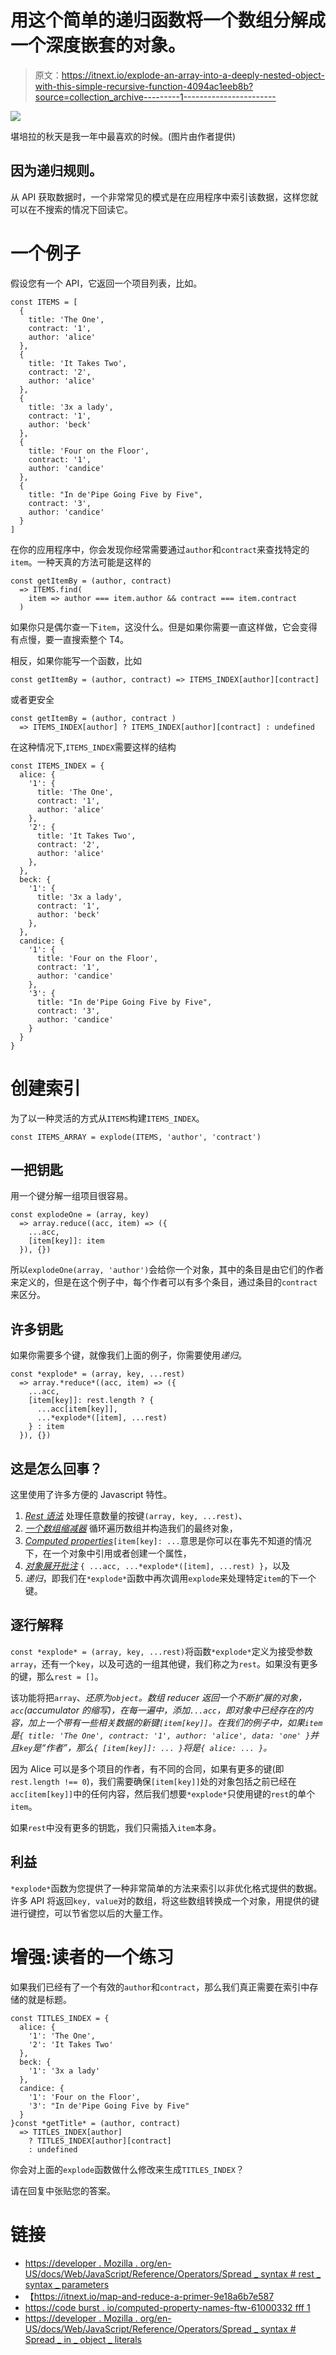 # 用这个简单的递归函数将一个数组分解成一个深度嵌套的对象。

> 原文：<https://itnext.io/explode-an-array-into-a-deeply-nested-object-with-this-simple-recursive-function-4094ac1eeb8b?source=collection_archive---------1----------------------->

![](img/30857ea7485bb4d230e34f676a5c3aa5.png)

堪培拉的秋天是我一年中最喜欢的时候。(图片由作者提供)

## 因为递归规则。

从 API 获取数据时，一个非常常见的模式是在应用程序中索引该数据，这样您就可以在不搜索的情况下回读它。

# 一个例子

假设您有一个 API，它返回一个项目列表，比如。

```
const ITEMS = [
  {
    title: 'The One',
    contract: '1',
    author: 'alice'
  },
  {
    title: 'It Takes Two',
    contract: '2',
    author: 'alice'
  },
  {
    title: '3x a lady',
    contract: '1',
    author: 'beck'
  },
  {
    title: 'Four on the Floor',
    contract: '1',
    author: 'candice'
  },
  {
    title: "In de'Pipe Going Five by Five",
    contract: '3',
    author: 'candice'
  }
]
```

在你的应用程序中，你会发现你经常需要通过`author`和`contract`来查找特定的`item`。一种天真的方法可能是这样的

```
const getItemBy = (author, contract)
  => ITEMS.find(
    item => author === item.author && contract === item.contract
  )
```

如果你只是偶尔查一下`item`，这没什么。但是如果你需要一直这样做，它会变得有点慢，要一直搜索整个 T4。

相反，如果你能写一个函数，比如

```
const getItemBy = (author, contract) => ITEMS_INDEX[author][contract]
```

或者更安全

```
const getItemBy = (author, contract )
  => ITEMS_INDEX[author] ? ITEMS_INDEX[author][contract] : undefined
```

在这种情况下,`ITEMS_INDEX`需要这样的结构

```
const ITEMS_INDEX = {
  alice: {
    '1': {
      title: 'The One',
      contract: '1',
      author: 'alice'
    },
    '2': {
      title: 'It Takes Two',
      contract: '2',
      author: 'alice'
    },
  },
  beck: {
    '1': {
      title: '3x a lady',
      contract: '1',
      author: 'beck'
    },
  },
  candice: {
    '1': {
      title: 'Four on the Floor',
      contract: '1',
      author: 'candice'
    },
    '3': {
      title: "In de'Pipe Going Five by Five",
      contract: '3',
      author: 'candice'
    }
  }
}
```

# 创建索引

为了以一种灵活的方式从`ITEMS`构建`ITEMS_INDEX`。

```
const ITEMS_ARRAY = explode(ITEMS, 'author', 'contract')
```

## 一把钥匙

用一个键分解一组项目很容易。

```
const explodeOne = (array, key)
  => array.reduce((acc, item) => ({
    ...acc,
    [item[key]]: item
  }), {})
```

所以`explodeOne(array, 'author')`会给你一个对象，其中的条目是由它们的作者来定义的，但是在这个例子中，每个作者可以有多个条目，通过条目的`contract`来区分。

## 许多钥匙

如果你需要多个键，就像我们上面的例子，你需要使用*递归*。

```
const *explode* = (array, key, ...rest)
  => array.*reduce*((acc, item) => ({
    ...acc,
    [item[key]]: rest.length ? {
      ...acc[item[key]],
      ...*explode*([item], ...rest)
    } : item
  }), {})
```

## 这是怎么回事？

这里使用了许多方便的 Javascript 特性。

1.  [*Rest 语法*](https://developer.mozilla.org/en-US/docs/Web/JavaScript/Reference/Operators/Spread_syntax#rest_syntax_parameters) 处理任意数量的按键`(array, key, ...rest)`、
2.  [*一个数组缩减器*](/map-and-reduce-a-primer-9e18a6b7e587) 循环遍历数组并构造我们的最终对象，
3.  [*Computed properties*](https://codeburst.io/computed-property-names-ftw-61000332fff1)`[item[key]: ...`意思是你可以在事先不知道的情况下，在一个对象中引用或者创建一个属性，
4.  [*对象展开批注*](https://developer.mozilla.org/en-US/docs/Web/JavaScript/Reference/Operators/Spread_syntax#spread_in_object_literals) `{ ...acc, ...*explode*([item], ...rest) }`，以及
5.  *递归*，即我们在`*explode*`函数中再次调用`explode`来处理特定`item`的下一个键。

## 逐行解释

`const *explode* = (array, key, ...rest)`将函数`*explode*`定义为接受参数`array`，还有一个`key`，以及可选的一组其他键，我们称之为`rest`。如果没有更多的键，那么`rest = []`。

该功能将把`array`、*还原为`object`。数组 *reducer* 返回一个不断扩展的对象，`acc`(accumulator 的缩写)，在每一遍中，添加`...acc`，即对象中已经存在的内容，加上一个带有一些相关数据的新键`[item[key]]`。在我们的例子中，如果`item`是`{ title: 'The One', contract: '1', author: 'alice', data: 'one' }`并且`key`是“作者”，那么`{ [item[key]]: ... }`将是`{ alice: ... }`。*

因为 Alice 可以是多个项目的作者，有不同的合同，如果有更多的键(即`rest.length !== 0`)，我们需要确保`[item[key]]`处的对象包括之前已经在`acc[item[key]]`中的任何内容，然后我们想要`*explode*`只使用键的`rest`的单个`item`。

如果`rest`中没有更多的钥匙，我们只需插入`item`本身。

## 利益

`*explode*`函数为您提供了一种非常简单的方法来索引以非优化格式提供的数据。许多 API 将返回`key, value`对的数组，将这些数组转换成一个对象，用提供的键进行键控，可以节省您以后的大量工作。

# 增强:读者的一个练习

如果我们已经有了一个有效的`author`和`contract`，那么我们真正需要在索引中存储的就是标题。

```
const TITLES_INDEX = {
  alice: {
    '1': 'The One',
    '2': 'It Takes Two'
  },
  beck: {
    '1': '3x a lady'
  },
  candice: {
    '1': 'Four on the Floor',
    '3': "In de'Pipe Going Five by Five"
  }
}const *getTitle* = (author, contract)
  => TITLES_INDEX[author]
    ? TITLES_INDEX[author][contract]
    : undefined
```

你会对上面的`explode`函数做什么修改来生成`TITLES_INDEX`？

请在回复中张贴您的答案。

# 链接

*   [https://developer . Mozilla . org/en-US/docs/Web/JavaScript/Reference/Operators/Spread _ syntax # rest _ syntax _ parameters](https://developer.mozilla.org/en-US/docs/Web/JavaScript/Reference/Operators/Spread_syntax#rest_syntax_parameters)
*   【https://itnext.io/map-and-reduce-a-primer-9e18a6b7e587 
*   [https://code burst . io/computed-property-names-ftw-61000332 fff 1](https://codeburst.io/computed-property-names-ftw-61000332fff1)
*   [https://developer . Mozilla . org/en-US/docs/Web/JavaScript/Reference/Operators/Spread _ syntax # Spread _ in _ object _ literals](https://developer.mozilla.org/en-US/docs/Web/JavaScript/Reference/Operators/Spread_syntax#spread_in_object_literals)